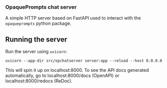 ### OpaquePrompts chat server

A simple HTTP server based on FastAPI used to interact with the `opaqueprompts` python package.

## Running the server
Run the server using `uvicorn`:
```
uvicorn --app-dir src/opchatserver server:app --reload --host 0.0.0.0
```
This will spin it up on localhost:8000. To see the API docs generated automatically, go to localhost:8000/docs (OpenAPI) or localhost:8000/redocs (ReDoc).

